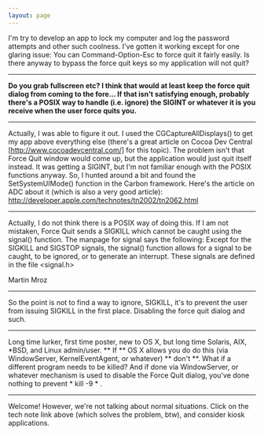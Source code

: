```yaml
---
layout: page
---
```


I'm try to develop an app to lock my computer and log the password attempts and other such coolness. I've gotten it working except for one glaring issue: You can Command-Option-Esc to force quit it fairly easily. Is there anyway to bypass the force quit keys so my application will not quit?

----

**Do you grab fullscreen etc? I think that would at least keep the force quit dialog from coming to the fore... If that isn't satisfying enough, probably there's a POSIX way to handle (i.e. ignore) the SIGINT or whatever it is you receive when the user force quits you.**

----

Actually, I was able to figure it out. I used the CGCaptureAllDisplays() to get my app above everything else (there's a great article on Cocoa Dev Central [http://www.cocoadevcentral.com/] for this topic). The problem isn't that Force Quit window would come up, but the application would just quit itself instead. It was getting a SIGINT, but I'm not familiar enough with the POSIX functions anyway. So, I hunted around a bit and found the SetSystemUIMode() function in the Carbon framework. Here's the article on ADC about it (which is also a very good article): http://developer.apple.com/technotes/tn2002/tn2062.html

----

Actually, I do not think there is a POSIX way of doing this. If I am not mistaken, Force Quit sends a SIGKILL which cannot be caught using the signal() function. The manpage for signal says the following: Except for the SIGKILL and SIGSTOP signals, the signal() function allows for a signal to be caught, to be ignored, or to generate an interrupt.  These signals are defined in the file <signal.h>

Martin Mroz

----

So the point is not to find a way to ignore, SIGKILL, it's to prevent the user from issuing SIGKILL in the first place.  Disabling the force quit dialog and such.

----

Long time lurker, first time poster, new to OS X, but long time Solaris, AIX, *BSD, and Linux admin/user.  ** If ** OS X allows you do do this (via WindowServer, KernelEventAgent, or whatever) ** don't **.  What if a different program needs to be killed?  And if done via WindowServer, or whatever mechanism is used to disable the Force Quit dialog, you've done nothing to prevent * kill -9 <PID> * .

----

Welcome!  However, we're not talking about normal situations.  Click on the tech note link above (which solves the problem, btw), and consider kiosk applications.
